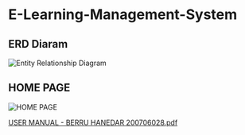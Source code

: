 # E-Learning-Management-System

## ERD Diaram
![Entity Relationship Diagram](https://github.com/user-attachments/assets/d745a881-5f6c-4051-b622-246d4a875a93)

## HOME PAGE
![HOME PAGE](https://github.com/user-attachments/assets/1e568a28-145a-449e-b81a-3aefa75f69ef)

[USER MANUAL - BERRU HANEDAR 200706028.pdf](https://github.com/user-attachments/files/20320927/USER.MANUAL.-.BERRU.HANEDAR.200706028.pdf)
